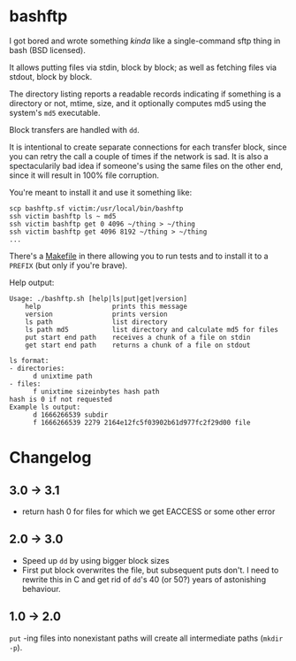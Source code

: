 bashftp
=======

I got bored and wrote something _kinda_ like a single-command sftp thing in bash (BSD licensed).

It allows putting files via stdin, block by block; as well as fetching files
via stdout, block by block.

The directory listing reports a readable records indicating if something is
a directory or not, mtime, size, and it optionally computes md5 using the
system's `md5` executable.

Block transfers are handled with `dd`.

It is intentional to create separate connections for each transfer block, since
you can retry the call a couple of times if the network is sad. It is also
a spectacularily bad idea if someone's using the same files on the other end,
since it will result in 100% file corruption.

You're meant to install it and use it something like:

    scp bashftp.sf victim:/usr/local/bin/bashftp
    ssh victim bashftp ls ~ md5
    ssh victim bashftp get 0 4096 ~/thing > ~/thing
    ssh victim bashftp get 4096 8192 ~/thing > ~/thing
    ...

There's a [Makefile](./Makefile) in there allowing you to run tests and to
install it to a `PREFIX` (but only if you're brave).

Help output:

```
Usage: ./bashftp.sh [help|ls|put|get|version]
    help                  prints this message
    version               prints version
    ls path               list directory
    ls path md5           list directory and calculate md5 for files
    put start end path    receives a chunk of a file on stdin
    get start end path    returns a chunk of a file on stdout

ls format:
- directories:
      d unixtime path
- files:
      f unixtime sizeinbytes hash path
hash is 0 if not requested
Example ls output:
      d 1666266539 subdir
      f 1666266539 2279 2164e12fc5f03902b61d977fc2f29d00 file
```

Changelog
=========

3.0 -> 3.1
----------

- return hash 0 for files for which we get EACCESS or some other error

2.0 -> 3.0
----------

- Speed up `dd` by using bigger block sizes
- First put block overwrites the file, but subsequent puts don't.
  I need to rewrite this in C and get rid of `dd`'s 40 (or 50?) years of astonishing behaviour.

1.0 -> 2.0
----------

`put` -ing files into nonexistant paths will create all intermediate paths (`mkdir -p`).
